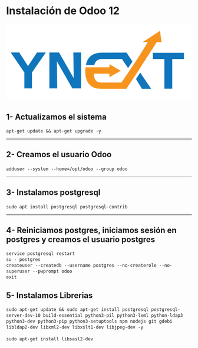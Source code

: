 # Instalación de Odoo 12

![Alt text](https://github.com/falconsoft3d/instalar-odoo-10/blob/master/img/logo-ynext.png?raw=true "Ynext")

## 1- Actualizamos el sistema

```linux
apt-get update && apt-get upgrade -y
```


---------------------
## 2- Creamos el usuario Odoo

```linux
adduser --system --home=/opt/odoo --group odoo
```


---------------------
## 3- Instalamos postgresql

```linux
sudo apt install postgresql postgresql-contrib
```


---------------------
## 4- Reiniciamos postgres, iniciamos sesión en postgres y creamos el usuario postgres

```linux
service postgresql restart
su - postgres
createuser --createdb --username postgres --no-createrole --no-superuser --pwprompt odoo
exit
```

## 5- Instalamos Librerias

```linux
sudo apt-get update && sudo apt-get install postgresql postgresql-server-dev-10 build-essential python3-pil python3-lxml python-ldap3 python3-dev python3-pip python3-setuptools npm nodejs git gdebi libldap2-dev libxml2-dev libxslt1-dev libjpeg-dev -y

sudo apt-get install libsasl2-dev
```






